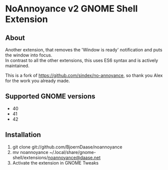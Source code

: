 # NoAnnoyance v2 GNOME Shell Extension

## About
Another extension, that removes the 'Window is ready' notification and puts the window into focus.  
In contrast to all the other extensions, this uses ES6 syntax and is actively maintained.

This is a fork of https://github.com/sindex/no-annoyance, so thank you Alex for the work you already made.

## Supported GNOME versions
- 40
- 41
- 42

## Installation
1. git clone git://github.com/BjoernDaase/noannoyance
2. mv noannoyance ~/.local/share/gnome-shell/extensions/noannoyance@daase.net
3. Activate the extension in GNOME Tweaks
